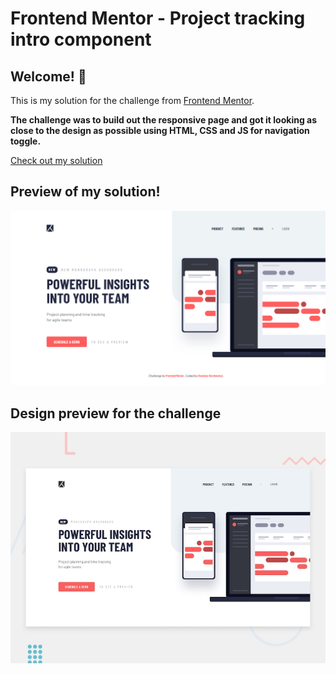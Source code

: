 # Frontend Mentor - Project tracking intro component

## Welcome! 👋

This is my solution for the challenge from [Frontend Mentor](https://www.frontendmentor.io).

**The challenge was to build out the responsive page and got it looking as close to the design as possible using HTML, CSS and JS for navigation toggle.**

[Check out my solution](https://stanislavcodes.github.io/project-tracking-intro-component/)

## Preview of my solution!

![Preview of my solution](./images/screenshot.png)

## Design preview for the challenge

![Design preview for the Project tracking intro component coding challenge](./design/desktop-preview.jpg)
